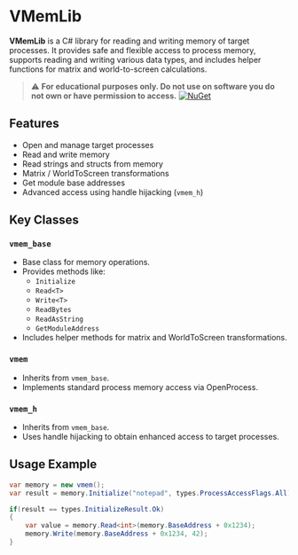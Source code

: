 # VMemLib

**VMemLib** is a C# library for reading and writing memory of target processes. It provides safe and flexible access to process memory, supports reading and writing various data types, and includes helper functions for matrix and world-to-screen calculations.  

> ⚠️ **For educational purposes only. Do not use on software you do not own or have permission to access.**
[![NuGet](https://img.shields.io/nuget/v/VMemLib.svg)](https://www.nuget.org/packages/VMemLib/)
> 
## Features
- Open and manage target processes
- Read and write memory
- Read strings and structs from memory
- Matrix / WorldToScreen transformations
- Get module base addresses
- Advanced access using handle hijacking (`vmem_h`)

## Key Classes

### `vmem_base`
- Base class for memory operations.
- Provides methods like:
  - `Initialize`
  - `Read<T>`
  - `Write<T>`
  - `ReadBytes`
  - `ReadAsString`
  - `GetModuleAddress`
- Includes helper methods for matrix and WorldToScreen transformations.

### `vmem`
- Inherits from `vmem_base`.
- Implements standard process memory access via OpenProcess.

### `vmem_h`
- Inherits from `vmem_base`.
- Uses handle hijacking to obtain enhanced access to target processes.

## Usage Example

```csharp
var memory = new vmem();
var result = memory.Initialize("notepad", types.ProcessAccessFlags.All);

if(result == types.InitializeResult.Ok)
{
    var value = memory.Read<int>(memory.BaseAddress + 0x1234);
    memory.Write(memory.BaseAddress + 0x1234, 42);
}
